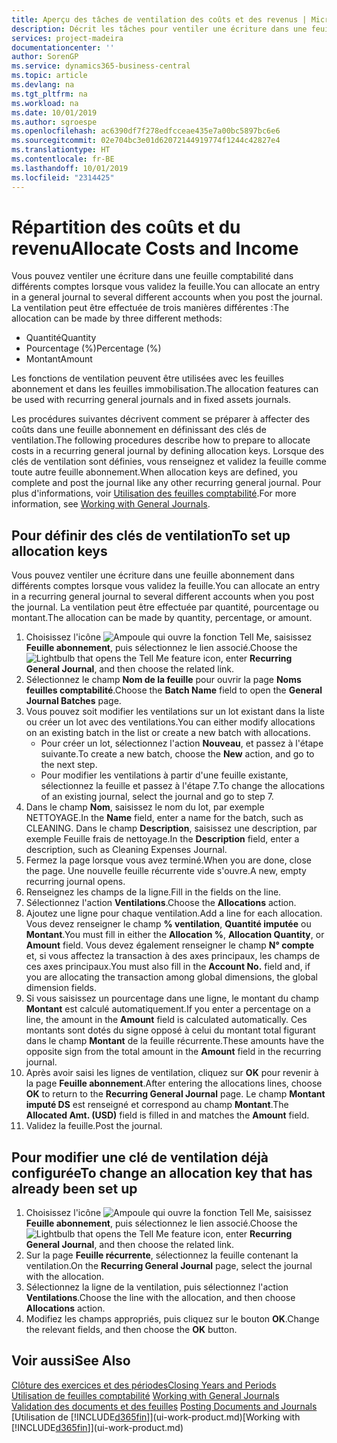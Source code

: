 ```yaml
---
title: Aperçu des tâches de ventilation des coûts et des revenus | Microsoft Docs
description: Décrit les tâches pour ventiler une écriture dans une feuille comptabilité dans différents comptes lorsque vous validez la feuille.
services: project-madeira
documentationcenter: ''
author: SorenGP
ms.service: dynamics365-business-central
ms.topic: article
ms.devlang: na
ms.tgt_pltfrm: na
ms.workload: na
ms.date: 10/01/2019
ms.author: sgroespe
ms.openlocfilehash: ac6390df7f278edfcceae435e7a00bc5897bc6e6
ms.sourcegitcommit: 02e704bc3e01d62072144919774f1244c42827e4
ms.translationtype: HT
ms.contentlocale: fr-BE
ms.lasthandoff: 10/01/2019
ms.locfileid: "2314425"
---
```

# <a name="allocate-costs-and-income"></a><span data-ttu-id="7a90b-103">Répartition des coûts et du revenu</span><span class="sxs-lookup"><span data-stu-id="7a90b-103">Allocate Costs and Income</span></span>
<span data-ttu-id="7a90b-104">Vous pouvez ventiler une écriture dans une feuille comptabilité dans différents comptes lorsque vous validez la feuille.</span><span class="sxs-lookup"><span data-stu-id="7a90b-104">You can allocate an entry in a general journal to several different accounts when you post the journal.</span></span> <span data-ttu-id="7a90b-105">La ventilation peut être effectuée de trois manières différentes :</span><span class="sxs-lookup"><span data-stu-id="7a90b-105">The allocation can be made by three different methods:</span></span>

* <span data-ttu-id="7a90b-106">Quantité</span><span class="sxs-lookup"><span data-stu-id="7a90b-106">Quantity</span></span>
* <span data-ttu-id="7a90b-107">Pourcentage (%)</span><span class="sxs-lookup"><span data-stu-id="7a90b-107">Percentage (%)</span></span>
* <span data-ttu-id="7a90b-108">Montant</span><span class="sxs-lookup"><span data-stu-id="7a90b-108">Amount</span></span>

<span data-ttu-id="7a90b-109">Les fonctions de ventilation peuvent être utilisées avec les feuilles abonnement et dans les feuilles immobilisation.</span><span class="sxs-lookup"><span data-stu-id="7a90b-109">The allocation features can be used with recurring general journals and in fixed assets journals.</span></span>
<!--You can also distribute the cost or revenue of a line to an intercompany partner when you post a sales or purchase document. When you post the document, a line will be posted in your general journal, and a corresponding line will be created in the intercompany outbox.-->

<span data-ttu-id="7a90b-110">Les procédures suivantes décrivent comment se préparer à affecter des coûts dans une feuille abonnement en définissant des clés de ventilation.</span><span class="sxs-lookup"><span data-stu-id="7a90b-110">The following procedures describe how to prepare to allocate costs in a recurring general journal by defining allocation keys.</span></span> <span data-ttu-id="7a90b-111">Lorsque des clés de ventilation sont définies, vous renseignez et validez la feuille comme toute autre feuille abonnement.</span><span class="sxs-lookup"><span data-stu-id="7a90b-111">When allocation keys are defined, you complete and post the journal like any other recurring general journal.</span></span> <span data-ttu-id="7a90b-112">Pour plus d'informations, voir [Utilisation des feuilles comptabilité](ui-work-general-journals.md).</span><span class="sxs-lookup"><span data-stu-id="7a90b-112">For more information, see [Working with General Journals](ui-work-general-journals.md).</span></span>

## <a name="to-set-up-allocation-keys"></a><span data-ttu-id="7a90b-113">Pour définir des clés de ventilation</span><span class="sxs-lookup"><span data-stu-id="7a90b-113">To set up allocation keys</span></span>
<span data-ttu-id="7a90b-114">Vous pouvez ventiler une écriture dans une feuille abonnement dans différents comptes lorsque vous validez la feuille.</span><span class="sxs-lookup"><span data-stu-id="7a90b-114">You can allocate an entry in a recurring general journal to several different accounts when you post the journal.</span></span> <span data-ttu-id="7a90b-115">La ventilation peut être effectuée par quantité, pourcentage ou montant.</span><span class="sxs-lookup"><span data-stu-id="7a90b-115">The allocation can be made by quantity, percentage, or amount.</span></span>
1. <span data-ttu-id="7a90b-116">Choisissez l'icône ![Ampoule qui ouvre la fonction Tell Me](media/ui-search/search_small.png "Dites-moi ce que vous voulez faire"), saisissez **Feuille abonnement**, puis sélectionnez le lien associé.</span><span class="sxs-lookup"><span data-stu-id="7a90b-116">Choose the ![Lightbulb that opens the Tell Me feature](media/ui-search/search_small.png "Tell me what you want to do") icon, enter **Recurring General Journal**, and then choose the related link.</span></span>
2. <span data-ttu-id="7a90b-117">Sélectionnez le champ **Nom de la feuille** pour ouvrir la page **Noms feuilles comptabilité**.</span><span class="sxs-lookup"><span data-stu-id="7a90b-117">Choose the **Batch Name** field to open the **General Journal Batches** page.</span></span>
3. <span data-ttu-id="7a90b-118">Vous pouvez soit modifier les ventilations sur un lot existant dans la liste ou créer un lot avec des ventilations.</span><span class="sxs-lookup"><span data-stu-id="7a90b-118">You can either modify allocations on an existing batch in the list or create a new batch with allocations.</span></span>
   * <span data-ttu-id="7a90b-119">Pour créer un lot, sélectionnez l'action **Nouveau**, et passez à l'étape suivante.</span><span class="sxs-lookup"><span data-stu-id="7a90b-119">To create a new batch, choose the **New** action, and go to the next step.</span></span>
   * <span data-ttu-id="7a90b-120">Pour modifier les ventilations à partir d'une feuille existante, sélectionnez la feuille et passez à l'étape 7.</span><span class="sxs-lookup"><span data-stu-id="7a90b-120">To change the allocations of an existing journal, select the journal and go to step 7.</span></span>    
4. <span data-ttu-id="7a90b-121">Dans le champ **Nom**, saisissez le nom du lot, par exemple NETTOYAGE.</span><span class="sxs-lookup"><span data-stu-id="7a90b-121">In the **Name** field, enter a name for the batch, such as CLEANING.</span></span> <span data-ttu-id="7a90b-122">Dans le champ **Description**, saisissez une description, par exemple Feuille frais de nettoyage.</span><span class="sxs-lookup"><span data-stu-id="7a90b-122">In the **Description** field, enter a description, such as Cleaning Expenses Journal.</span></span>
5. <span data-ttu-id="7a90b-123">Fermez la page lorsque vous avez terminé.</span><span class="sxs-lookup"><span data-stu-id="7a90b-123">When you are done, close the page.</span></span> <span data-ttu-id="7a90b-124">Une nouvelle feuille récurrente vide s'ouvre.</span><span class="sxs-lookup"><span data-stu-id="7a90b-124">A new, empty recurring journal opens.</span></span>
6. <span data-ttu-id="7a90b-125">Renseignez les champs de la ligne.</span><span class="sxs-lookup"><span data-stu-id="7a90b-125">Fill in the fields on the line.</span></span>
7. <span data-ttu-id="7a90b-126">Sélectionnez l'action **Ventilations**.</span><span class="sxs-lookup"><span data-stu-id="7a90b-126">Choose the **Allocations** action.</span></span>
8. <span data-ttu-id="7a90b-127">Ajoutez une ligne pour chaque ventilation.</span><span class="sxs-lookup"><span data-stu-id="7a90b-127">Add a line for each allocation.</span></span> <span data-ttu-id="7a90b-128">Vous devez renseigner le champ **% ventilation**, **Quantité imputée** ou **Montant**.</span><span class="sxs-lookup"><span data-stu-id="7a90b-128">You must fill in either the **Allocation %**, **Allocation Quantity**, or **Amount** field.</span></span> <span data-ttu-id="7a90b-129">Vous devez également renseigner le champ **N° compte** et, si vous affectez la transaction à des axes principaux, les champs de ces axes principaux.</span><span class="sxs-lookup"><span data-stu-id="7a90b-129">You must also fill in the **Account No.** field and, if you are allocating the transaction among global dimensions, the global dimension fields.</span></span>
9. <span data-ttu-id="7a90b-130">Si vous saisissez un pourcentage dans une ligne, le montant du champ **Montant** est calculé automatiquement.</span><span class="sxs-lookup"><span data-stu-id="7a90b-130">If you enter a percentage on a line, the amount in the **Amount** field is calculated automatically.</span></span> <span data-ttu-id="7a90b-131">Ces montants sont dotés du signe opposé à celui du montant total figurant dans le champ **Montant** de la feuille récurrente.</span><span class="sxs-lookup"><span data-stu-id="7a90b-131">These amounts have the opposite sign from the total amount in the **Amount** field in the recurring journal.</span></span>
10. <span data-ttu-id="7a90b-132">Après avoir saisi les lignes de ventilation, cliquez sur **OK** pour revenir à la page **Feuille abonnement**.</span><span class="sxs-lookup"><span data-stu-id="7a90b-132">After entering the allocations lines, choose **OK** to return to the **Recurring General Journal** page.</span></span> <span data-ttu-id="7a90b-133">Le champ **Montant imputé DS** est renseigné et correspond au champ **Montant**.</span><span class="sxs-lookup"><span data-stu-id="7a90b-133">The **Allocated Amt. (USD)** field is filled in and matches the **Amount** field.</span></span>
11. <span data-ttu-id="7a90b-134">Validez la feuille.</span><span class="sxs-lookup"><span data-stu-id="7a90b-134">Post the journal.</span></span>

## <a name="to-change-an-allocation-key-that-has-already-been-set-up"></a><span data-ttu-id="7a90b-135">Pour modifier une clé de ventilation déjà configurée</span><span class="sxs-lookup"><span data-stu-id="7a90b-135">To change an allocation key that has already been set up</span></span>
1. <span data-ttu-id="7a90b-136">Choisissez l'icône ![Ampoule qui ouvre la fonction Tell Me](media/ui-search/search_small.png "Dites-moi ce que vous voulez faire"), saisissez **Feuille abonnement**, puis sélectionnez le lien associé.</span><span class="sxs-lookup"><span data-stu-id="7a90b-136">Choose the ![Lightbulb that opens the Tell Me feature](media/ui-search/search_small.png "Tell me what you want to do") icon, enter **Recurring General Journal**, and then choose the related link.</span></span>
2. <span data-ttu-id="7a90b-137">Sur la page **Feuille récurrente**, sélectionnez la feuille contenant la ventilation.</span><span class="sxs-lookup"><span data-stu-id="7a90b-137">On the **Recurring General Journal** page, select the journal with the allocation.</span></span>
3. <span data-ttu-id="7a90b-138">Sélectionnez la ligne de la ventilation, puis sélectionnez l'action **Ventilations**.</span><span class="sxs-lookup"><span data-stu-id="7a90b-138">Choose the line with the allocation, and then choose **Allocations** action.</span></span>
4. <span data-ttu-id="7a90b-139">Modifiez les champs appropriés, puis cliquez sur le bouton **OK**.</span><span class="sxs-lookup"><span data-stu-id="7a90b-139">Change the relevant fields, and then choose the **OK** button.</span></span>

## <a name="see-also"></a><span data-ttu-id="7a90b-140">Voir aussi</span><span class="sxs-lookup"><span data-stu-id="7a90b-140">See Also</span></span>
[<span data-ttu-id="7a90b-141">Clôture des exercices et des périodes</span><span class="sxs-lookup"><span data-stu-id="7a90b-141">Closing Years and Periods</span></span>](year-close-years-periods.md)  
<span data-ttu-id="7a90b-142">[Utilisation de feuilles comptabilité](ui-work-general-journals.md)  </span><span class="sxs-lookup"><span data-stu-id="7a90b-142">[Working with General Journals](ui-work-general-journals.md)  </span></span>  
<span data-ttu-id="7a90b-143">[Validation des documents et des feuilles](ui-post-documents-journals.md)  </span><span class="sxs-lookup"><span data-stu-id="7a90b-143">[Posting Documents and Journals](ui-post-documents-journals.md)  </span></span>  
<span data-ttu-id="7a90b-144">[Utilisation de [!INCLUDE[d365fin](includes/d365fin_md.md)]](ui-work-product.md)</span><span class="sxs-lookup"><span data-stu-id="7a90b-144">[Working with [!INCLUDE[d365fin](includes/d365fin_md.md)]](ui-work-product.md)</span></span>
